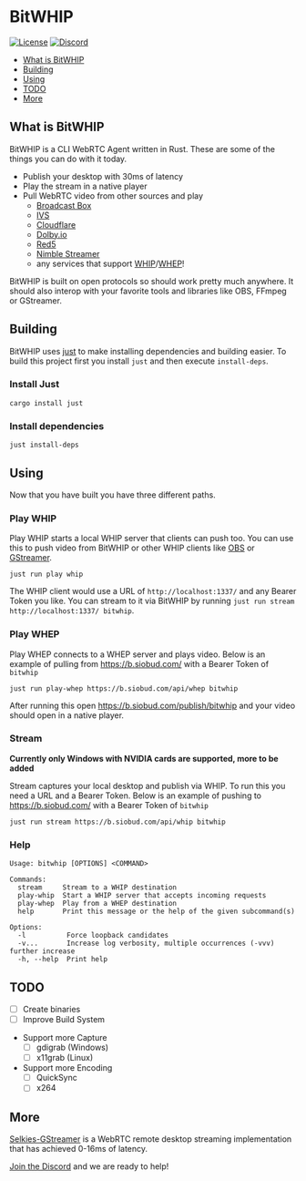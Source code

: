 # BitWHIP

[![License][license-image]][license-url]
[![Discord][discord-image]][discord-invite-url]

- [What is BitWHIP](#what-is-bitwhip)
- [Building](#building)
- [Using](#using)
- [TODO](#todo)
- [More](#more)

## What is BitWHIP

BitWHIP is a CLI WebRTC Agent written in Rust. These are some of the things you can do with it today.

* Publish your desktop with 30ms of latency
* Play the stream in a native player
* Pull WebRTC video from other sources and play
  * [Broadcast Box][broadcast-box-url]
  * [IVS](https://aws.amazon.com/ivs/)
  * [Cloudflare](https://developers.cloudflare.com/stream/webrtc-beta/)
  * [Dolby.io](https://docs.dolby.io/streaming-apis/reference/whip_whippublish)
  * [Red5](https://www.red5.net/docs/special/user-guide/whip-whep-configuration/)
  * [Nimble Streamer](https://softvelum.com/nimble/)
  * any services that support [WHIP](https://datatracker.ietf.org/doc/draft-ietf-wish-whip/)/[WHEP](https://datatracker.ietf.org/doc/draft-murillo-whep/)!

BitWHIP is built on open protocols so should work pretty much anywhere. It should also interop with your
favorite tools and libraries like OBS, FFmpeg or GStreamer.

## Building
BitWHIP uses [just](https://github.com/casey/just) to make installing dependencies and building easier. To build
this project first you install `just` and then execute `install-deps`.

### Install Just
`cargo install just`

### Install dependencies
`just install-deps`

## Using
Now that you have built you have three different paths.

### Play WHIP

Play WHIP starts a local WHIP server that clients can push too. You can use this to push video from BitWHIP
or other WHIP clients like [OBS](https://obsproject.com/) or [GStreamer](https://gstreamer.freedesktop.org/).

```
just run play whip
```

The WHIP client would use a URL of `http://localhost:1337/` and any Bearer Token you like. You can stream to
it via BitWHIP by running `just run stream http://localhost:1337/ bitwhip`.


### Play WHEP

Play WHEP connects to a WHEP server and plays video. Below is an example of pulling from https://b.siobud.com/ with
a Bearer Token of `bitwhip`

```
just run play-whep https://b.siobud.com/api/whep bitwhip
```

After running this open https://b.siobud.com/publish/bitwhip and your video should open in a native player.

### Stream

**Currently only Windows with NVIDIA cards are supported, more to be added**

Stream captures your local desktop and publish via WHIP. To run this you need a URL and a Bearer Token.
Below is an example of pushing to https://b.siobud.com/ with a Bearer Token of `bitwhip`

```
just run stream https://b.siobud.com/api/whip bitwhip
```

### Help

```
Usage: bitwhip [OPTIONS] <COMMAND>

Commands:
  stream     Stream to a WHIP destination
  play-whip  Start a WHIP server that accepts incoming requests
  play-whep  Play from a WHEP destination
  help       Print this message or the help of the given subcommand(s)

Options:
  -l          Force loopback candidates
  -v...       Increase log verbosity, multiple occurrences (-vvv) further increase
  -h, --help  Print help
  ```

## TODO

* [ ] Create binaries
* [ ] Improve Build System
* Support more Capture
  * [ ] gdigrab (Windows)
  * [ ] x11grab (Linux)
* Support more Encoding
  * [ ] QuickSync
  * [ ] x264

## More

[Selkies-GStreamer](https://github.com/selkies-project/selkies-gstreamer) is a WebRTC remote desktop streaming implementation that has achieved 0-16ms of latency.

[Join the Discord][discord-invite-url] and we are ready to help!

[license-image]: https://img.shields.io/badge/License-MIT-yellow.svg
[license-url]: https://opensource.org/licenses/MIT
[discord-image]: https://img.shields.io/discord/1162823780708651018?logo=discord
[discord-invite-url]: https://discord.gg/An5jjhNUE3
[broadcast-box-url]: https://github.com/glimesh/broadcast-box

